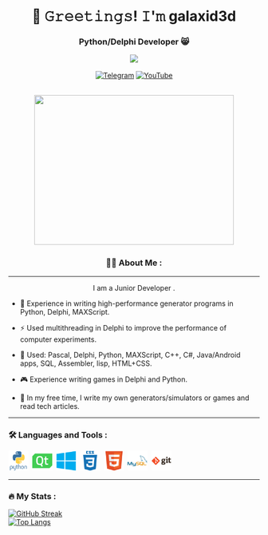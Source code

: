 <h1 align="center">👋 𝙶𝚛𝚎𝚎𝚝𝚒𝚗𝚐𝚜! 𝙸'𝚖 galaxid3d</h1>
<h3 align="center">Python/Delphi Developer 😸</h3>

<div id="header" align="center">
  <img src="https://media.giphy.com/media/H7llxoUnid1u27TkaH/giphy.gif" width="100"/>

  <p align="center">
   <a href="https://t.me/galaxid3d"><img src="https://img.shields.io/badge/Telegram-blue?style=flat&logo=Telegram&logoColor=white" alt="Telegram"/></a>
   <a href="https://youtube.com/@galaxid3d"><img src="https://img.shields.io/badge/YouTube-red?style=flat&logo=youtube&logoColor=white" alt="YouTube"/></a>
   <br>
  </p>
  
  <img src="https://komarev.com/ghpvc/?username=galaxid3d&style=flat-square&color=blue" alt=""/>
 
</div>
  
  <div align="center">
  <img src="https://media.giphy.com/media/WUTywPPYZpdDChyBaZ/giphy.gif" width="400" height="300"/>

### :man_technologist: About Me :
---
I am a Junior Developer <img src="https://media.giphy.com/media/NbhiwA0C8THIv8KvG5/giphy.gif" width="30" alt="">.
  </div>
  
- :telescope: Experience in writing high-performance generator programs in Python, Delphi, MAXScript.

- :zap: Used multithreading in Delphi to improve the performance of computer experiments.

- :brain: Used: Pascal, Delphi, Python, MAXScript, C++, C#, Java/Android apps, SQL, Assembler, lisp, HTML+CSS.

- :video_game: Experience writing games in Delphi and Python.

- :seedling: In my free time, I write my own generators/simulators or games and read tech articles.
---

### :hammer_and_wrench: Languages and Tools :
<div>
  <img src="https://github.com/devicons/devicon/blob/master/icons/python/python-original-wordmark.svg" title="Python" alt="Python" width="40" height="40"/>&nbsp;
  <img src="https://github.com/devicons/devicon/blob/master/icons/qt/qt-original.svg" title="Qt" alt="Qt" width="40" height="40"/>&nbsp;
  <img src="https://github.com/devicons/devicon/blob/master/icons/windows8/windows8-original.svg" title="Windows" alt="Windows" width="40" height="40"/>&nbsp;
  <img src="https://github.com/devicons/devicon/blob/master/icons/css3/css3-plain-wordmark.svg"  title="CSS3" alt="CSS" width="40" height="40"/>&nbsp;
  <img src="https://github.com/devicons/devicon/blob/master/icons/html5/html5-original.svg" title="HTML5" alt="HTML" width="40" height="40"/>&nbsp;
  <img src="https://github.com/devicons/devicon/blob/master/icons/mysql/mysql-original-wordmark.svg" title="MySQL"  alt="MySQL" width="40" height="40"/>&nbsp;
  <img src="https://github.com/devicons/devicon/blob/master/icons/git/git-original-wordmark.svg" title="Git" alt="Git" width="40" height="40"/>
</div>

---

### :fire: My Stats :
[![GitHub Streak](http://github-readme-streak-stats.herokuapp.com?user=galaxid3d&theme=dark&hide_border=true)](https://git.io/streak-stats)<br>
[![Top Langs](https://github-readme-stats.vercel.app/api/top-langs/?username=galaxid3d&layout=compact&theme=vision-friendly-dark)](https://github.com/anuraghazra/github-readme-stats)
